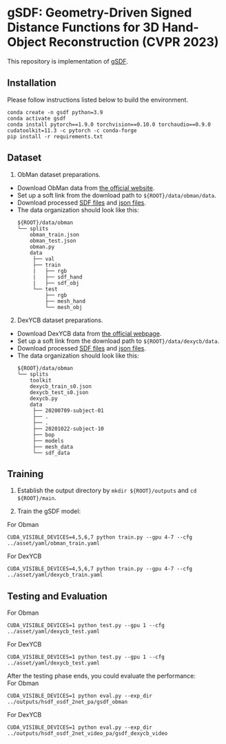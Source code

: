 # gSDF: Geometry-Driven Signed Distance Functions for 3D Hand-Object Reconstruction (CVPR 2023)

This repository is implementation of [gSDF](https://arxiv.org/abs/2304.11970).

## Installation
Please follow instructions listed below to build the environment.
```
conda create -n gsdf python=3.9
conda activate gsdf
conda install pytorch==1.9.0 torchvision==0.10.0 torchaudio==0.9.0 cudatoolkit=11.3 -c pytorch -c conda-forge
pip install -r requirements.txt
```
## Dataset
1. ObMan dataset preparations. 
- Download ObMan data from [the official website](https://www.di.ens.fr/willow/research/obman/data/requestaccess.php).
- Set up a soft link from the download path to `${ROOT}/data/obman/data`.
- Download processed [SDF files](https://drive.google.com/drive/folders/1GjFJBJlbJxeYrExtcYEdhAaeH-wLZOIF) and [json files](https://drive.google.com/drive/folders/1DBzG9J0uLzCy4A6W6Uq6Aq4JNAHiiNJQ).
- The data organization should look like this: 
   ```
   ${ROOT}/data/obman
   └── splits
       obman_train.json
       obman_test.json
       obman.py
       data
        ├── val
        ├── train
        |   ├── rgb
        |   ├── sdf_hand
        |   ├── sdf_obj
        └── test
            ├── rgb
            ├── mesh_hand
            └── mesh_obj
   ```

2. DexYCB dataset preparations. 
- Download DexYCB data from [the official webpage](https://dex-ycb.github.io/).
- Set up a soft link from the download path to `${ROOT}/data/dexycb/data`.
- Download processed [SDF files](https://drive.google.com/drive/folders/15yjzjYcqyOiIbX-6uaeYOezVH4stDTCG) and [json files](https://drive.google.com/drive/folders/1qULhMx1PrnXkihrPacIFzLOT5H2FZSj7).
- The data organization should look like this: 
   ```
   ${ROOT}/data/obman
   └── splits
       toolkit
       dexycb_train_s0.json
       dexycb_test_s0.json
       dexycb.py
       data
        ├── 20200709-subject-01
        ├── .
        ├── .
        ├── 20201022-subject-10
        ├── bop
        ├── models
        ├── mesh_data
        └── sdf_data
   ```

## Training
1. Establish the output directory by `mkdir ${ROOT}/outputs` and `cd ${ROOT}/main`.

2. Train the gSDF model:

For Obman
```
CUDA_VISIBLE_DEVICES=4,5,6,7 python train.py --gpu 4-7 --cfg ../asset/yaml/obman_train.yaml
```

For DexYCB
```
CUDA_VISIBLE_DEVICES=4,5,6,7 python train.py --gpu 4-7 --cfg ../asset/yaml/dexycb_train.yaml
```

## Testing and Evaluation
For Obman
```
CUDA_VISIBLE_DEVICES=1 python test.py --gpu 1 --cfg ../asset/yaml/dexycb_test.yaml
```
For DexYCB
```
CUDA_VISIBLE_DEVICES=1 python test.py --gpu 1 --cfg ../asset/yaml/dexycb_test.yaml
```
After the testing phase ends, you could evaluate the performance:\
For Obman
```
CUDA_VISIBLE_DEVICES=1 python eval.py --exp_dir ../outputs/hsdf_osdf_2net_pa/gsdf_obman
```
For DexYCB
```
CUDA_VISIBLE_DEVICES=1 python eval.py --exp_dir ../outputs/hsdf_osdf_2net_video_pa/gsdf_dexycb_video
```